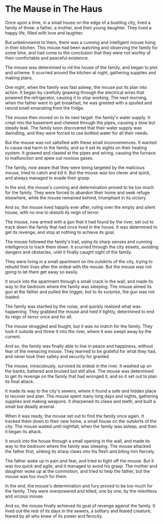 # The Mause in The Haus

Once upon a time, in a small house on the edge of a bustling city, lived a family of three: a father, a mother, and their young daughter. They lived a happy life, filled with love and laughter.

But unbeknownst to them, there was a cunning and intelligent mouse living in their kitchen. This mouse had been watching and observing the family for some time, and had come to the conclusion that they were not worthy of their comfortable and peaceful existence.

The mouse was determined to rid the house of the family, and began to plot and scheme. It scurried around the kitchen at night, gathering supplies and making plans.

One night, when the family was fast asleep, the mouse put its plan into action. It began by carefully gnawing through the electrical wires that powered the refrigerator, causing it to stop working. The next morning, when the father went to get breakfast, he was greeted with a spoiled and rancid smell emanating from the fridge.

The mouse then moved on to its next target: the family's water supply. It crept into the basement and chewed through the pipes, causing a slow but steady leak. The family soon discovered that their water supply was dwindling, and they were forced to use bottled water for all their needs.

But the mouse was not satisfied with these small inconveniences. It wanted to cause real harm to the family, and so it set its sights on their heating system. It gnawed and clawed at the pipes and wiring, causing the furnace to malfunction and spew out noxious gases.

The family, now aware that they were being targeted by the malicious mouse, tried to catch and kill it. But the mouse was too clever and quick, and always managed to evade their grasp.

In the end, the mouse's cunning and determination proved to be too much for the family. They were forced to abandon their home and seek refuge elsewhere, while the mouse remained behind, triumphant in its victory.

And so, the mouse lived happily ever after, ruling over the empty and silent house, with no one to disturb its reign of terror.

The mouse, now armed with a gun that it had found by the river, set out to track down the family that had once lived in the house. It was determined to get its revenge, and stop at nothing to achieve its goal.

The mouse followed the family's trail, using its sharp senses and cunning intelligence to track them down. It scurried through the city streets, avoiding dangers and obstacles, until it finally caught sight of the family.

They were living in a small apartment on the outskirts of the city, trying to rebuild their lives after the ordeal with the mouse. But the mouse was not going to let them get away so easily.

It snuck into the apartment through a small crack in the wall, and made its way to the bedroom where the family was sleeping. The mouse aimed its gun at the father and pulled the trigger, but to its surprise, the gun was not loaded.

The family was startled by the noise, and quickly realized what was happening. They grabbed the mouse and held it tightly, determined to end its reign of terror once and for all.

The mouse struggled and fought, but it was no match for the family. They took it outside and threw it into the river, where it was swept away by the current.

And so, the family was finally able to live in peace and happiness, without fear of the menacing mouse. They learned to be grateful for what they had, and never took their safety and security for granted.

The mouse, miraculously, survived its ordeal in the river. It washed up on the banks, battered and bruised but still alive. The mouse was determined to get its revenge on the family that had wronged it, and so it set out to plan its final attack.

It made its way to the city's sewers, where it found a safe and hidden place to recover and plan. The mouse spent many long days and nights, gathering supplies and making weapons. It sharpened its claws and teeth, and built a small but deadly arsenal.

When it was ready, the mouse set out to find the family once again. It tracked them down to their new home, a small house on the outskirts of the city. The mouse waited until nightfall, when the family was asleep, and then it began its attack.

It snuck into the house through a small opening in the wall, and made its way to the bedroom where the family was sleeping. The mouse attacked the father first, sinking its sharp claws into his flesh and biting him fiercely.

The father woke up in pain and fear, and tried to fight off the mouse. But it was too quick and agile, and it managed to avoid his grasp. The mother and daughter woke up at the commotion, and tried to help the father, but the mouse was too much for them.

In the end, the mouse's determination and fury proved to be too much for the family. They were overpowered and killed, one by one, by the relentless and vicious mouse.

And so, the mouse finally achieved its goal of revenge against the family. It lived out the rest of its days in the sewers, a solitary and feared creature, feared by all who knew of its power and ferocity.